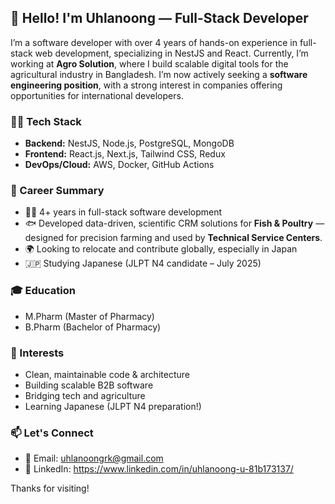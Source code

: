 ## 👋 Hello! I'm Uhlanoong — Full-Stack Developer

I’m a software developer with over 4 years of hands-on experience in full-stack web development, specializing in NestJS and React. 
Currently, I’m working at **Agro Solution**, where I build scalable digital tools for the agricultural industry in Bangladesh.
I’m now actively seeking a **software engineering position**, with a strong interest in companies offering opportunities for international developers.

### 🧑‍💻 Tech Stack
- **Backend:** NestJS, Node.js, PostgreSQL, MongoDB
- **Frontend:** React.js, Next.js, Tailwind CSS, Redux
- **DevOps/Cloud:** AWS, Docker, GitHub Actions

### 📄 Career Summary
- 👨‍💻 4+ years in full-stack software development
- 🐟 Developed data-driven, scientific CRM solutions for **Fish & Poultry** — designed for precision farming and used by **Technical Service Centers**.
- 🌍 Looking to relocate and contribute globally, especially in Japan
- 🇯🇵 Studying Japanese (JLPT N4 candidate – July 2025)

### 🎓 Education
- M.Pharm (Master of Pharmacy)  
- B.Pharm (Bachelor of Pharmacy)

### 🚀 Interests
- Clean, maintainable code & architecture
- Building scalable B2B software
- Bridging tech and agriculture
- Learning Japanese (JLPT N4 preparation!)

### 📫 Let's Connect
- 📧 Email: uhlanoongrk@gmail.com
- 💼 LinkedIn: https://www.linkedin.com/in/uhlanoong-u-81b173137/

Thanks for visiting!

